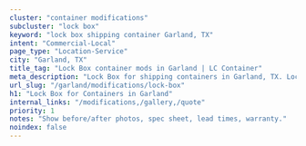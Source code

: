 ```yaml
---
cluster: "container modifications"
subcluster: "lock box"
keyword: "lock box shipping container Garland, TX"
intent: "Commercial-Local"
page_type: "Location-Service"
city: "Garland, TX"
title_tag: "Lock Box container mods in Garland | LC Container"
meta_description: "Lock Box for shipping containers in Garland, TX. Local fabrication & pro install. LC Container — Since 2003. Get a quote."
url_slug: "/garland/modifications/lock-box"
h1: "Lock Box for Containers in Garland"
internal_links: "/modifications,/gallery,/quote"
priority: 1
notes: "Show before/after photos, spec sheet, lead times, warranty."
noindex: false
---
```


<!-- TODO: Add unique city/inventory copy, images, and internal links here. -->
